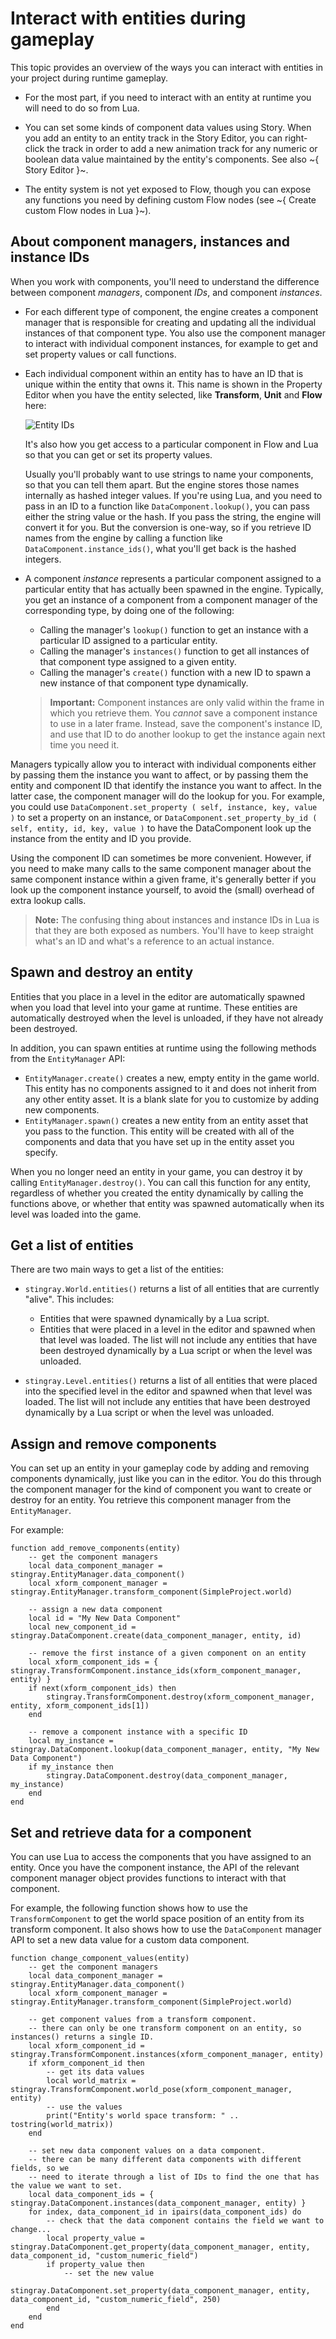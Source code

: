 # Interact with entities during gameplay

This topic provides an overview of the ways you can interact with entities in your project during runtime gameplay.

-	For the most part, if you need to interact with an entity at runtime you will need to do so from Lua.

-	 You can set some kinds of component data values using Story. When you add an entity to an entity track in the Story Editor, you can right-click the track in order to add a new animation track for any numeric or boolean data value maintained by the entity's components. See also ~{ Story Editor }~.

-	 The entity system is not yet exposed to Flow, though you can expose any functions you need by defining custom Flow nodes (see ~{ Create custom Flow nodes in Lua }~).

## About component managers, instances and instance IDs

When you work with components, you'll need to understand the difference between component *managers*, component *IDs*, and component *instances*.

-	For each different type of component, the engine creates a component manager that is responsible for creating and updating all the individual instances of that component type. You also use the component manager to interact with individual component instances, for example to get and set property values or call functions.

-	Each individual component within an entity has to have an ID that is unique within the entity that owns it. This name is shown in the Property Editor when you have the entity selected, like **Transform**, **Unit** and **Flow** here:

	![Entity IDs](../images/entity_ids.png)

	It's also how you get access to a particular component in Flow and Lua so that you can get or set its property values.

	Usually you'll probably want to use strings to name your components, so that you can tell them apart. But the engine stores those names internally as hashed integer values. If you're using Lua, and you need to pass in an ID to a function like `DataComponent.lookup()`, you can pass either the string value or the hash. If you pass the string, the engine will convert it for you. But the conversion is one-way, so if you retrieve ID names from the engine by calling a function like `DataComponent.instance_ids()`, what you'll get back is the hashed integers.

-	A component *instance* represents a particular component assigned to a particular entity that has actually been spawned in the engine. Typically, you get an instance of a component from a component manager of the corresponding type, by doing one of the following:

	-	Calling the manager's `lookup()` function to get an instance with a particular ID assigned to a particular entity.
	-	Calling the manager's `instances()` function to get all instances of that component type assigned to a given entity.
	-	Calling the manager's `create()` function with a new ID to spawn a new instance of that component type dynamically.

	>	**Important:** Component instances are only valid within the frame in which you retrieve them. You *cannot* save a component instance to use in a later frame. Instead, save the component's instance ID, and use that ID to do another lookup to get the instance again next time you need it.

Managers typically allow you to interact with individual components either by passing them the instance you want to affect, or by passing them the entity and component ID that identify the instance you want to affect. In the latter case, the component manager will do the lookup for you. For example, you could use `DataComponent.set_property ( self, instance, key, value )` to set a property on an instance, or `DataComponent.set_property_by_id ( self, entity, id, key, value )` to have the DataComponent look up the instance from the entity and ID you provide.

Using the component ID can sometimes be more convenient. However, if you need to make many calls to the same component manager about the same component instance within a given frame, it's generally better if you look up the component instance yourself, to avoid the (small) overhead of extra lookup calls.

>	**Note:** The confusing thing about instances and instance IDs in Lua is that they are both exposed as numbers. You'll have to keep straight what's an ID and what's a reference to an actual instance.

## Spawn and destroy an entity

Entities that you place in a level in the editor are automatically spawned when you load that level into your game at runtime. These entities are automatically destroyed when the level is unloaded, if they have not already been destroyed.

In addition, you can spawn entities at runtime using the following methods from the `EntityManager` API:

-	`EntityManager.create()` creates a new, empty entity in the game world. This entity has no components assigned to it and does not inherit from any other entity asset. It is a blank slate for you to customize by adding new components.
-	`EntityManager.spawn()` creates a new entity from an entity asset that you pass to the function. This entity will be created with all of the components and data that you have set up in the entity asset you specify.

When you no longer need an entity in your game, you can destroy it by calling `EntityManager.destroy()`. You can call this function for any entity, regardless of whether you created the entity dynamically by calling the functions above, or whether that entity was spawned automatically when its level was loaded into the game.

## Get a list of entities

There are two main ways to get a list of the entities:

-	`stingray.World.entities()` returns a list of all entities that are currently "alive". This includes:

 	-	Entities that were spawned dynamically by a Lua script.
	-	Entities that were placed in a level in the editor and spawned when that level was loaded. The list will not include any entities that have been destroyed dynamically by a Lua script or when the level was unloaded.

-	`stingray.Level.entities()` returns a list of all entities that were placed into the specified level in the editor and spawned when that level was loaded. The list will not include any entities that have been destroyed dynamically by a Lua script or when the level was unloaded.

## Assign and remove components

You can set up an entity in your gameplay code by adding and removing components dynamically, just like you can in the editor. You do this through the component manager for the kind of component you want to create or destroy for an entity. You retrieve this component manager from the `EntityManager`.

For example:

~~~{lua}
function add_remove_components(entity)
    -- get the component managers
    local data_component_manager = stingray.EntityManager.data_component()
    local xform_component_manager = stingray.EntityManager.transform_component(SimpleProject.world)

    -- assign a new data component
    local id = "My New Data Component"
    local new_component_id = stingray.DataComponent.create(data_component_manager, entity, id)

    -- remove the first instance of a given component on an entity
    local xform_component_ids = { stingray.TransformComponent.instance_ids(xform_component_manager, entity) }
    if next(xform_component_ids) then
        stingray.TransformComponent.destroy(xform_component_manager, entity, xform_component_ids[1])
    end

	-- remove a component instance with a specific ID
	local my_instance = stingray.DataComponent.lookup(data_component_manager, entity, "My New Data Component")
	if my_instance then
		stingray.DataComponent.destroy(data_component_manager, my_instance)
	end
end
~~~

## Set and retrieve data for a component

You can use Lua to access the components that you have assigned to an entity. Once you have the component instance, the API of the relevant component manager object provides functions to interact with that component.

For example, the following function shows how to use the `TransformComponent` to get the world space position of an entity from its transform component. It also shows how to use the `DataComponent` manager API to set a new data value for a custom data component.

~~~{lua}
function change_component_values(entity)
    -- get the component managers
    local data_component_manager = stingray.EntityManager.data_component()
    local xform_component_manager = stingray.EntityManager.transform_component(SimpleProject.world)

    -- get component values from a transform component.
    -- there can only be one transform component on an entity, so instances() returns a single ID.
    local xform_component_id = stingray.TransformComponent.instances(xform_component_manager, entity)
    if xform_component_id then
        -- get its data values
        local world_matrix = stingray.TransformComponent.world_pose(xform_component_manager, entity)
        -- use the values
        print("Entity's world space transform: " .. tostring(world_matrix))
    end

    -- set new data component values on a data component.
    -- there can be many different data components with different fields, so we
    -- need to iterate through a list of IDs to find the one that has the value we want to set.
    local data_component_ids = { stingray.DataComponent.instances(data_component_manager, entity) }
    for index, data_component_id in ipairs(data_component_ids) do
        -- check that the data component contains the field we want to change...
        local property_value = stingray.DataComponent.get_property(data_component_manager, entity, data_component_id, "custom_numeric_field")
        if property_value then
            -- set the new value
            stingray.DataComponent.set_property(data_component_manager, entity, data_component_id, "custom_numeric_field", 250)
        end
    end
end
~~~
